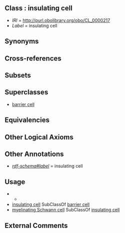 
## Class : insulating cell

 * *IRI* = http://purl.obolibrary.org/obo/CL_0000217
 * *Label* = insulating cell

## Synonyms


## Cross-references


## Subsets


## Superclasses

 * [barrier cell](../../CL/15/CL_0000215.md)

## Equivalencies


## Other Logical Axioms


## Other Annotations

 * *[rdf-schema#label](../../el/rdf-schema#label.md)* = insulating cell

## Usage

 * -
 * [insulating cell](../../CL/17/CL_0000217.md) SubClassOf [barrier cell](../../CL/15/CL_0000215.md)
 * [myelinating Schwann cell](../../CL/18/CL_0000218.md) SubClassOf [insulating cell](../../CL/17/CL_0000217.md)

## External Comments

